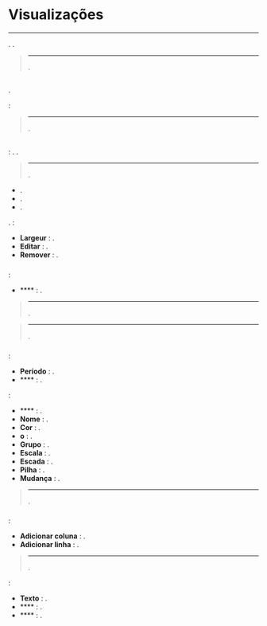 # Visualizações
****

.
.

> ****
>
> .

## 

.

 :

> ****
>
> .

## 

 : . .

> ****
>
> .

- .
- .
- .

.
 :

- **Largeur** : .
- **Editar** : .
- **Remover** : .

### 

 :

- **** : .

> ****
>
> .

> ****
>
> .



### 

 :

- **Período** : .
- **** : .

 :

- **** : .
- **Nome** : .
- **Cor** : .
- **o** : .
- **Grupo** : .
- **Escala** : .
- **Escada** : .
- **Pilha** : .
- **Mudança** : .

> ****
>
> .

### 

 :

- **Adicionar coluna** : .
- **Adicionar linha** : .

> ****
>
> .

 :

- **Texto** : .
- **** : .
- **** : .


